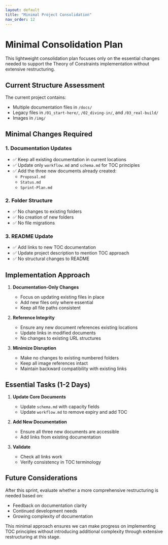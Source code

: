 ```yaml
---
layout: default
title: "Minimal Project Consolidation"
nav_order: 12
---
```


# Minimal Consolidation Plan

This lightweight consolidation plan focuses only on the essential changes needed to support the Theory of Constraints implementation without extensive restructuring.

## Current Structure Assessment

The current project contains:
- Multiple documentation files in `/docs/`
- Legacy files in `/01_start-here/`, `/02_diving-in/`, and `/03_real-build/`
- Images in `/img/`

## Minimal Changes Required

### 1. Documentation Updates

- ✅ Keep all existing documentation in current locations
- ✅ Update only `workflow.md` and `schema.md` for TOC principles
- ✅ Add the three new documents already created:
  - `Proposal.md`
  - `Status.md`
  - `Sprint-Plan.md`

### 2. Folder Structure

- ✅ No changes to existing folders
- ✅ No creation of new folders
- ✅ No file migrations

### 3. README Update

- ✅ Add links to new TOC documentation
- ✅ Update project description to mention TOC approach
- ✅ No structural changes to README

## Implementation Approach

1. **Documentation-Only Changes**
   - Focus on updating existing files in place
   - Add new files only where essential
   - Keep all file paths consistent

2. **Reference Integrity**
   - Ensure any new document references existing locations
   - Update links in modified documents
   - No changes to existing URL structures

3. **Minimize Disruption**
   - Make no changes to existing numbered folders
   - Keep all image references intact
   - Maintain backward compatibility with existing links

## Essential Tasks (1-2 Days)

1. **Update Core Documents**
   - Update `schema.md` with capacity fields
   - Update `workflow.md` to remove expiry and add TOC

2. **Add New Documentation**
   - Ensure all three new documents are accessible
   - Add links from existing documentation 

3. **Validate**
   - Check all links work
   - Verify consistency in TOC terminology

## Future Considerations

After this sprint, evaluate whether a more comprehensive restructuring is needed based on:
- Feedback on documentation clarity
- Continued development needs
- Growing complexity of documentation

This minimal approach ensures we can make progress on implementing TOC principles without introducing additional complexity through extensive restructuring at this stage. 